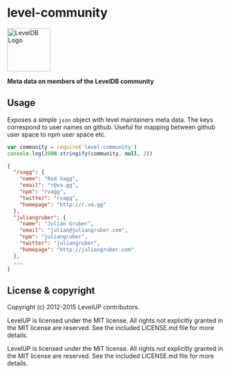 # level-community

<img alt="LevelDB Logo" height="100" src="http://leveldb.org/img/logo.svg">

**Meta data on members of the LevelDB community**

## Usage

Exposes a simple `json` object with level maintainers meta data. The keys correspond to user names on github. Useful for mapping between github user space to npm user space etc.

```js
var community = require('level-community')
console.log(JSON.stringify(community, null, 2))
```

```json
{
  "rvagg": {
    "name": "Rod Vagg",
    "email": "r@va.gg",
    "npm": "rvagg",
    "twitter": "rvagg",
    "homepage": "http://r.va.gg"
  },
  "juliangruber": {
    "name": "Julian Gruber",
    "email": "julian@juliangruber.com",
    "npm": "juliangruber",
    "twitter": "juliangruber",
    "homepage": "http://juliangruber.com"
  },
  ...
}
```

## License &amp; copyright

Copyright (c) 2012-2015 LevelUP contributors.

LevelUP is licensed under the MIT license. All rights not explicitly granted in the MIT license are reserved. See the included LICENSE.md file for more details.

LevelUP is licensed under the MIT license. All rights not explicitly granted in the MIT license are reserved. See the included LICENSE.md file for more details.
